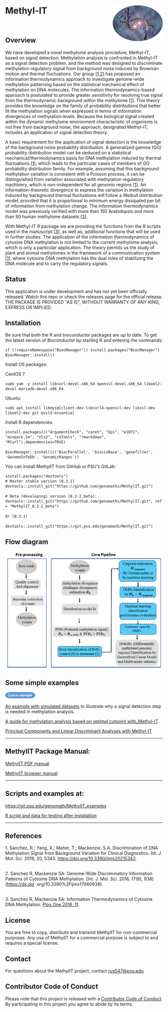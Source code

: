 <!-- README.md is generated from README.Rmd. Please edit that file -->
Methyl-IT <img src="man/figures/logo.png" align="right" />
==========================================================

<br>

Overview
--------

We have developed a novel methylome analysis procedure, Methyl-IT, based on signal detection. Methylation analysis is confronted in Methyl-IT as a signal detection problem, and the method was designed to discriminate methylation regulatory signal from background noise induced by Brownian motion and thermal fluctuations. Our group \[[1](#1),[2](#2)\] has proposed an information thermodynamics approach to investigate genome-wide methylation patterning based on the statistical mechanical effect of methylation on DNA molecules. The information thermodynamics-based approach is postulated to provide greater sensitivity for resolving true signal from the thermodynamic background within the methylome \[[1](#1)\]. This theory provides the knowledge on the family of probability distributions that better fit the methylation signals when expressed in terms of information divergences of methylation levels. Because the biological signal created within the dynamic methylome environment characteristic of organisms is not free from background noise, the approach, designated Methyl-IT, includes an application of signal detection theory.

A basic requirement for the application of signal detection is the knowledge of the background noise probability distribution. A generalized gamma (GG) probability distribution model can be deduced on a statistical mechanical/thermodynamics basis for DNA methylation induced by thermal fluctuations \[[1](#1)\], which leads to the particular cases of members of GG probability distribution family. For example, assuming that this background methylation variation is consistent with a Poisson process, it can be distinguished from variation associated with methylation regulatory machinery, which is non-independent for all genomic regions \[[1](#1)\]. An information-theoretic divergence to express the variation in methylation induced by background thermal fluctuations will follow a Weibull distribution model, provided that it is proportional to minimum energy dissipated per bit of information from methylation change. The information thermodynamics model was previously verified with more than 150 Arabidopsis and more than 90 human methylome datasets \[[3](#3)\].

With Methyl-IT R package we are providing the functions from the R scripts used in the manuscript \[[3](#3)\], as well as, additional functions that will be used in further studies. The application of the information thermodynamics of cytosine DNA methylation is not limited to the current methylome analysis, which is only a particular application. The theory permits us the study of plant and animal methylomes in the framework of a communication system \[[1](#1)\], where cytosine DNA methylation has the dual roles of stabilizing the DNA molecule and to carry the regulatory signals.

Status
------
This application is under development and has not yet been officially released. Watch this repo or check the releases page for the official release. THE PACKAGE IS PROVIDED "AS IS", WITHOUT WARRANTY OF ANY KIND, EXPRESS OR IMPLIED.

Installation
------------

Be sure that both the R and bioconductor packages are up to date. To get the latest version of Bioconductor by starting R and entering the commands:
    
    if (!requireNamespace("BiocManager")) install.packages("BiocManager")
    BiocManager::install()

Install OS packages:

CentOS 7

    sudo yum -y install libcurl-devel.x86_64 openssl-devel.x86_64 libxml2-devel mariadb-devel.x86_64

Ubuntu

    sudo apt install libmysqlclient-dev libcurl4-openssl-dev libssl-dev libxml2-dev git build-essential

Install R dependencies:
    
    install.packages(c("ArgumentCheck", "caret", "Epi", "e1071", "minpack.lm", "nls2", "caTools", "rmarkdown",   "RCurl"),dependencies=TRUE)
    
    BiocManager::install(c('BiocParallel', 'biovizBase', 'genefilter', 'GenomeInfoDb', 'GenomicRanges'))


You can install MethylIT from GitHub or PSU's GitLab:

    install.packages("devtools")
    # Master stable version (0.3.2)
    devtools::install_git("https://github.com/genomaths/MethylIT.git")
    
    # Beta (developing) version (0.3.2_beta):
    devtools::install_git("https://github.com/genomaths/MethylIT.git", ref = "MethylIT_0.3.2_beta")
    
    Or (0.3.1)
    
    devtools::install_git("https://git.psu.edu/genomath/MethylIT.git")
    
       

Flow diagram
------------

<img src="man/figures/workflow.png" align="center" />

Some simple examples
--------

[<img src="man/figures/cancer_example.png" />](https://genomaths.github.io/CancerExample/cancer_example_html_01-23-20.html)

[An example with simulated datasets](https://genomaths.github.io/Methylation_analysis_with_Methyl-IT.html) to illustrate why a signal detection step is needed in methylation analysis.   

[A guide for methylation analysis based on optimal cutpoint with_Methyl-IT](https://genomaths.github.io/Cutpoint_estimation_with_Methyl-IT.html).

[Principal Components and Linear Discriminant Analyses with Methyl-IT](https://genomaths.github.io/pca_lda_with_methylit.html)

--------

MethylIT Package Manual:
------------

<a href="https://github.com/genomaths/MethylIT/blob/master/MethylIT.pdf" target="_blank">MethylIT PDF manual</a>


<a href="https://genomaths.github.io/MethylIT_HTML_Manual/MethylIT_Manual.html" target="_blank">MethylIT browser manual</a>

--------

Scripts and examples at:
------------

https://git.psu.edu/genomath/MethylIT_examples

<a href="https://drive.google.com/open?id=12D0vasaptB2IpA_HFxe6lzP5kxNEJqPF" target="_blank">R script and data for testing after installation</a>

------------


References
----------

<a name="1">1</a>. Sanchez, R.; Yang, X.; Maher, T.; Mackenzie, S.A. Discrimination of DNA Methylation Signal from Background Variation for Clinical Diagnostics. Int. J. Mol. Sci. 2019, 20, 5343. https://doi.org/10.3390/ijms20215343. 

<br> <a name="2">2</a>. Sanchez R, Mackenzie SA: Genome-Wide Discriminatory Information Patterns of Cytosine DNA Methylation. [Int. J. Mol. Sci. 2016, 17(6), 938](https://dx.doi .org/10.3390%2Fijms17060938). 

<br><a name="3">3</a>. Sanchez R, Mackenzie SA: Information Thermodynamics of Cytosine DNA Methylation. [Plos One 2016, 11](https://doi.org/10.1371/journal.pone.0150427).<br>

License
-------

You are free to copy, distribute and transmit MethylIT for non-commercial purposes. Any use of MethylIT for a commercial purpose is subject to and requires a special license.

Contact
-------

For questions about the MethylIT project, contact <rus547@psu.edu>

Contributor Code of Conduct
---------------------------

Please note that this project is released with a [Contributor Code of Conduct](CONDUCT.md). By participating in this project you agree to abide by its terms.
